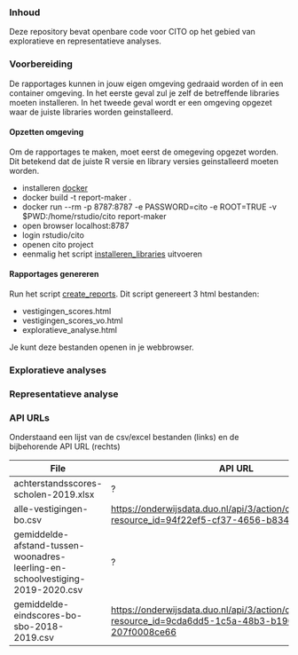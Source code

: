 ### Inhoud

Deze repository bevat openbare code voor CITO op het gebied van exploratieve en representatieve analyses.

### Voorbereiding

De rapportages kunnen in jouw eigen omgeving gedraaid worden of in een container omgeving. In het eerste geval zul je zelf de betreffende libraries moeten installeren. In het tweede geval wordt er een omgeving opgezet waar de juiste libraries worden geinstalleerd.

#### Opzetten omgeving

Om de rapportages te maken, moet eerst de omegeving opgezet worden. Dit betekend dat de juiste R versie en library versies geinstalleerd moeten worden.

- installeren [docker](https://docs.docker.com/get-docker/)
- docker build -t report-maker .
- docker run --rm -p 8787:8787 -e PASSWORD=cito -e ROOT=TRUE -v $PWD:/home/rstudio/cito report-maker
- open browser localhost:8787
- login rstudio/cito
- openen cito project
- eenmalig het script [installeren_libraries](installeren_libraries.R) uitvoeren

#### Rapportages genereren

Run het script [create_reports](create_reports.R). Dit script genereert 3 html bestanden:
* vestigingen_scores.html
* vestigingen_scores_vo.html
* exploratieve_analyse.html

Je kunt deze bestanden openen in je webbrowser.

### Exploratieve analyses




### Representatieve analyse





### API URLs

Onderstaand een lijst van de csv/excel bestanden (links) en de bijbehorende API URL (rechts)

| File                                                                           | API URL                                                                                                     |
| -------------------------------------------------------------------------------| ----------------------------------------------------------------------------------------------------------- |
| achterstandsscores-scholen-2019.xlsx                                           | ?                                                                                                           |
| alle-vestigingen-bo.csv                                                        | https://onderwijsdata.duo.nl/api/3/action/datastore_search?resource_id=94f22ef5-cf37-4656-b834-51523e8f3bd1 |
| gemiddelde-afstand-tussen-woonadres-leerling-en-schoolvestiging-2019-2020.csv  | ?                                                                  |
| gemiddelde-eindscores-bo-sbo-2018-2019.csv                                     | https://onderwijsdata.duo.nl/api/3/action/datastore_search?resource_id=9cda6dd5-1c5a-48b3-b190-207f0008ce66 |
